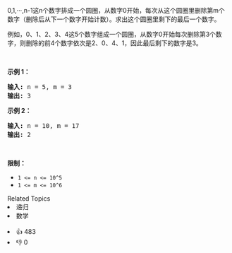 <p>0,1,···,n-1这n个数字排成一个圆圈，从数字0开始，每次从这个圆圈里删除第m个数字（删除后从下一个数字开始计数）。求出这个圆圈里剩下的最后一个数字。</p>

<p>例如，0、1、2、3、4这5个数字组成一个圆圈，从数字0开始每次删除第3个数字，则删除的前4个数字依次是2、0、4、1，因此最后剩下的数字是3。</p>

<p> </p>

<p><strong>示例 1：</strong></p>

<pre>
<strong>输入:</strong> n = 5, m = 3
<strong>输出: </strong>3
</pre>

<p><strong>示例 2：</strong></p>

<pre>
<strong>输入:</strong> n = 10, m = 17
<strong>输出: </strong>2
</pre>

<p> </p>

<p><strong>限制：</strong></p>

<ul>
	<li><code>1 <= n <= 10^5</code></li>
	<li><code>1 <= m <= 10^6</code></li>
</ul>
<div><div>Related Topics</div><div><li>递归</li><li>数学</li></div></div><br><div><li>👍 483</li><li>👎 0</li></div>